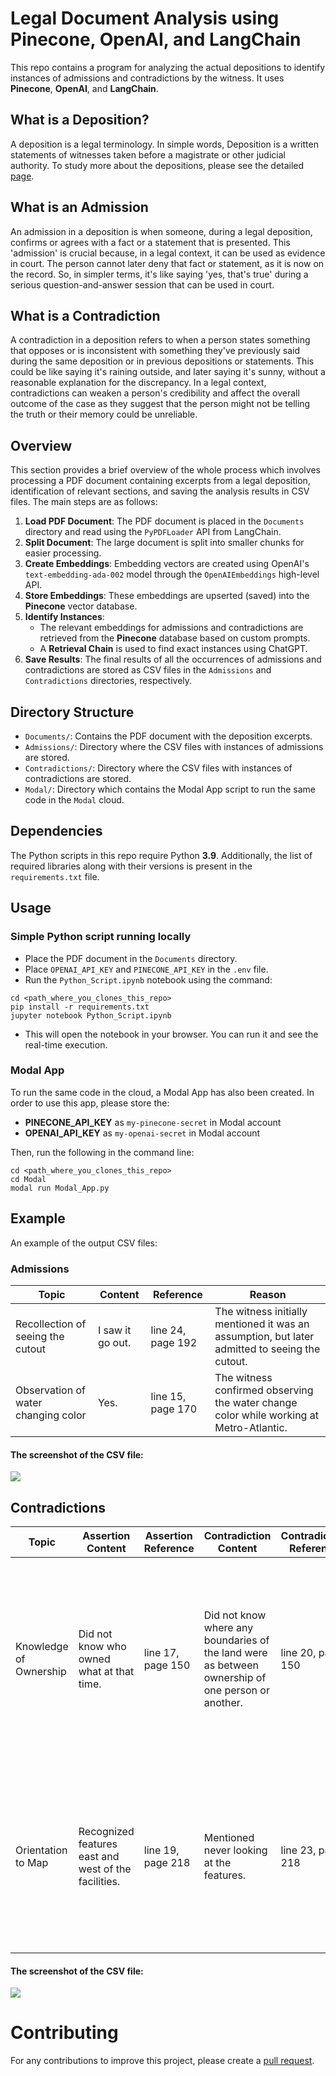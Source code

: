 # Legal Document Analysis using Pinecone, OpenAI, and LangChain

This repo contains a program for analyzing the actual depositions to identify instances of admissions and contradictions by the witness. It uses **Pinecone**, **OpenAI**, and **LangChain**.

## What is a Deposition?

A deposition is a legal terminology. In simple words, Deposition is a written statements of witnesses taken before a magistrate or other judicial authority. To study more about the depositions, please see the detailed [page](https://en.wikipedia.org/wiki/Deposition_(law)).

## What is an Admission

An admission in a deposition is when someone, during a legal deposition, confirms or agrees with a fact or a statement that is presented. This 'admission' is crucial because, in a legal context, it can be used as evidence in court. The person cannot later deny that fact or statement, as it is now on the record. So, in simpler terms, it's like saying 'yes, that's true' during a serious question-and-answer session that can be used in court.

## What is a Contradiction
    
A contradiction in a deposition refers to when a person states something that opposes or is inconsistent with something they've previously said during the same deposition or in previous depositions or statements. This could be like saying it's raining outside, and later saying it's sunny, without a reasonable explanation for the discrepancy. In a legal context, contradictions can weaken a person's credibility and affect the overall outcome of the case as they suggest that the person might not be telling the truth or their memory could be unreliable.

## Overview

This section provides a brief overview of the whole process which involves processing a PDF document containing excerpts from a legal deposition, identification of relevant sections, and saving the analysis results in CSV files. The main steps are as follows:

1. **Load PDF Document**: The PDF document is placed in the `Documents` directory and read using the `PyPDFLoader` API from LangChain.
2. **Split Document**: The large document is split into smaller chunks for easier processing.
3. **Create Embeddings**: Embedding vectors are created using OpenAI's `text-embedding-ada-002` model through the `OpenAIEmbeddings` high-level API.
4. **Store Embeddings**: These embeddings are upserted (saved) into the **Pinecone** vector database.
5. **Identify Instances**: 
    - The relevant embeddings for admissions and contradictions are retrieved from the **Pinecone** database based on custom prompts.
    - A **Retrieval Chain** is used to find exact instances using ChatGPT.
6. **Save Results**: The final results of all the occurrences of admissions and contradictions are stored as CSV files in the `Admissions` and `Contradictions` directories, respectively.

## Directory Structure

- `Documents/`: Contains the PDF document with the deposition excerpts.
- `Admissions/`: Directory where the CSV files with instances of admissions are stored.
- `Contradictions/`: Directory where the CSV files with instances of contradictions are stored.
- `Modal/`: Directory which contains the Modal App script to run the same code in the `Modal` cloud.

## Dependencies

The Python scripts in this repo require Python **3.9**. Additionally, the list of required libraries along with their versions is present in the `requirements.txt` file.

## Usage

### Simple Python script running locally

- Place the PDF document in the `Documents` directory.
- Place `OPENAI_API_KEY` and `PINECONE_API_KEY` in the `.env` file.
- Run the `Python_Script.ipynb` notebook using the command:

```
cd <path_where_you_clones_this_repo>
pip install -r requirements.txt
jupyter notebook Python_Script.ipynb
```

- This will open the notebook in your browser. You can run it and see the real-time execution.

### Modal App

To run the same code in the cloud, a Modal App has also been created. In order to use this app, please store the:

* **PINECONE_API_KEY** as `my-pinecone-secret` in Modal account
* **OPENAI_API_KEY** as `my-openai-secret` in Modal account
    
Then, run the following in the command line:

```
cd <path_where_you_clones_this_repo>
cd Modal
modal run Modal_App.py
```

## Example
An example of the output CSV files:

### Admissions

| Topic                                | Content                                                                                                                                       | Reference          | Reason                                                                                                                      |
|--------------------------------------|-----------------------------------------------------------------------------------------------------------------------------------------------|--------------------|-----------------------------------------------------------------------------------------------------------------------------|
| Recollection of seeing the cutout     | I saw it go out.                                                                                                                              | line 24, page 192  | The witness initially mentioned it was an assumption, but later admitted to seeing the cutout.                              |
| Observation of water changing color   | Yes.                                                                                                                                          | line 15, page 170  | The witness confirmed observing the water change color while working at Metro-Atlantic.                                     |

#### The screenshot of the CSV file:

<img src="https://github.com/MUmairAB/Analyzing-Legal-Documents-using-ChatGPT/blob/main/Images/Admissions%20CSV%20file.png?raw=true"/>

## Contradictions

| Topic                   | Assertion Content                                      | Assertion Reference | Contradiction Content                                                      | Contradiction Reference | Reason                                                                                                                                        |
|-------------------------|--------------------------------------------------------|---------------------|---------------------------------------------------------------------------|--------------------------|-----------------------------------------------------------------------------------------------------------------------------------------------|
| Knowledge of Ownership  | Did not know who owned what at that time.              | line 17, page 150   | Did not know where any boundaries of the land were as between ownership of one person or another. | line 20, page 150         | The witness initially stated he did not know who owned what, but later contradicted this by saying he did not know where the boundaries of the land were between different owners. |
| Orientation to Map      | Recognized features east and west of the facilities.   | line 19, page 218   | Mentioned never looking at the features.                                   | line 23, page 218         | The witness first acknowledged recognizing features east and west of the facilities on the map, but later contradicted this by stating that he never looked at those features.     |

#### The screenshot of the CSV file:

<img src="https://github.com/MUmairAB/Analyzing-Legal-Documents-using-ChatGPT/blob/main/Images/Contradictions%20CSV%20file.png?raw=true" />


# Contributing

For any contributions to improve this project, please create a [pull request](https://github.com/MUmairAB/Analyzing-Legal-Documents-using-ChatGPT/tree/main).
